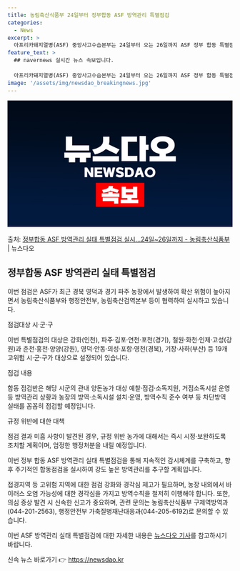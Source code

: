 ```yaml
---
title: 농림축산식품부 24일부터 정부합동 ASF 방역관리 특별점검
categories:
  - News
excerpt: >
  아프리카돼지열병(ASF) 중앙사고수습본부는 24일부터 오는 26일까지 ASF 정부 합동 특별점검을 추진한다고…
feature_text: >
  ## navernews 실시간 뉴스 속보입니다.

  아프리카돼지열병(ASF) 중앙사고수습본부는 24일부터 오는 26일까지 ASF 정부 합동 특별점검을 추진한다고…
image: '/assets/img/newsdao_breakingnews.jpg'
---
```


![뉴스다오 속보](/assets/img/newsdao_breakingnews.jpg)

<p>출처: <a href="https://newsdao.kr/3071" rel="dofollow">정부합동 ASF 방역관리 실태 특별점검 실시…24일~26일까지 - 농림축산식품부</a> | 뉴스다오</p>

<h2 data-ke-size="size26">정부합동 ASF 방역관리 실태 특별점검</h2>
이번 점검은 ASF가 최근 경북 영덕과 경기 파주 농장에서 발생하여 확산 위험이 높아지면서 농림축산식품부와 행정안전부, 농림축산검역본부 등이 협력하여 실시하고 있습니다.

<p data-ke-size="size16">점검대상 시·군·구</p>
이번 특별점검의 대상은 강화(인천), 파주·김포·연천·포천(경기), 철원·화천·인제·고성(강원)과 춘천·홍천·양양(강원), 영덕·안동·의성·포항·영천(경북), 기장·사하(부산) 등 19개 고위험 시·군·구가 대상으로 설정되어 있습니다.

<p data-ke-size="size16">점검 내용</p>
합동 점검반은 해당 시군의 관내 양돈농가 대상 예찰·점검·소독지원, 거점소독시설 운영 등 방역관리 상황과 농장의 방역·소독시설 설치·운영, 방역수칙 준수 여부 등 차단방역 실태를 꼼꼼히 점검할 예정입니다.

<p data-ke-size="size16">규정 위반에 대한 대책</p>
점검 결과 미흡 사항이 발견된 경우, 규정 위반 농가에 대해서는 즉시 시정·보완하도록 조치할 계획이며, 엄정한 행정처분을 내릴 예정입니다.

이번 정부 합동 ASF 방역관리 실태 특별점검을 통해 지속적인 감시체계를 구축하고, 향후 주기적인 합동점검을 실시하여 강도 높은 방역관리를 추구할 계획입니다.

접경지역 등 고위험 지역에 대한 점검 강화와 경각심 제고가 필요하며, 농장 내외에서 바이러스 오염 가능성에 대한 경각심을 가지고 방역수칙을 철저히 이행해야 합니다. 또한, 의심 증상 발견 시 신속한 신고가 중요하며, 관련 문의는 농림축산식품부 구제역방역과(044-201-2563), 행정안전부 가축질병재난대응과(044-205-6192)로 문의할 수 있습니다.

이번 ASF 방역관리 실태 특별점검에 대한 자세한 내용은 [뉴스다오 기사](https://newsdao.kr/3071)를 참고하시기 바랍니다. 

신속 뉴스 바로가기 👉 <a href="https://newsdao.kr" rel="dofollow">https://newsdao.kr</a>


